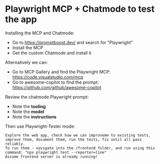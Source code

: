 # Playwright MCP + Chatmode to test the app

Installing the MCP and Chatmode:
- Go to https://promptboost.dev/ and search for "Playwright"
- Install the MCP
- Get the custom Chatmode and install it

Alternatively we can:
- Go to MCP Gallery and find the Playwright MCP:
https://code.visualstudio.com/mcp
- Go to awesome-copilot to find the prompt: https://github.com/github/awesome-copilot


Review the chatmode Playwright prompt:
- Note the **tooling**
- Note the **model**
- Note the **instructions**


Then use Playwright-Tester mode:
```
Explore the web app, check how we can improveme to existing tests, improve them, document them, run the tests, fix until all pass reliably.
To run them - navigate into the /frontend folder, and run using this command: "npx playwright test --reporter=line"
Assume frontend server is already running!
```